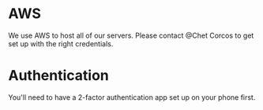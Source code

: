 # AWS

We use AWS to host all of our servers. Please contact @Chet Corcos to get set up with the right credentials. 

# Authentication

You'll need to have a 2-factor authentication app set up on your phone first.